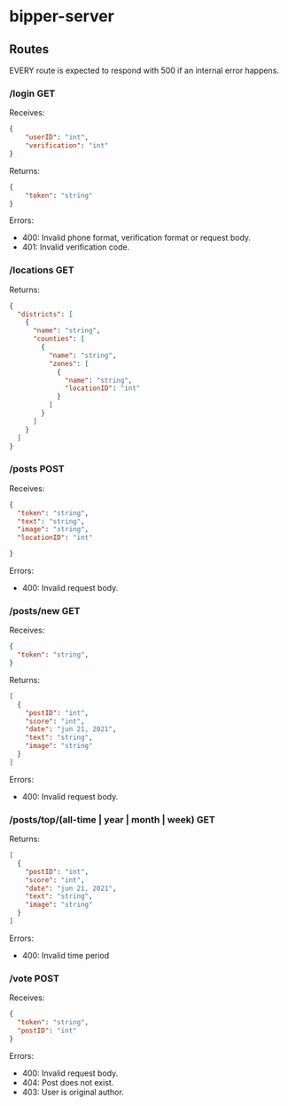# bipper-server

## Routes

EVERY route is expected to respond with 500 if an internal error happens.

### /login GET 
Receives:
```json
{
	"userID": "int",
	"verification": "int"
}
```
Returns:
```json
{
    "token": "string"
}
```
Errors:
- 400: Invalid phone format, verification format or request body.
- 401: Invalid verification code.

### /locations GET 
Returns:
```json
{
  "districts": [
    {
      "name": "string",
      "counties": [
        {
          "name": "string",
          "zones": [
            {
              "name": "string",
              "locationID": "int"
            }
          ]
        }
      ]
    }
  ]
}
 ```

### /posts POST
Receives:
```json
{
  "token": "string",
  "text": "string",
  "image": "string",
  "locationID": "int"

}
 ```
 Errors:
 - 400: Invalid request body.

### /posts/new GET
Receives:
```json
{
  "token": "string",
}
```
Returns:
```json
[
  {
    "postID": "int",
    "score": "int",
    "date": "jun 21, 2021",
    "text": "string",
    "image": "string"
  }
]
```

Errors:
- 400: Invalid request body.

### /posts/top/(all-time | year | month | week) GET
Returns:
```json
[
  {
    "postID": "int",
    "score": "int",
    "date": "jun 21, 2021",
    "text": "string",
    "image": "string"
  }
]
```
Errors:
- 400: Invalid time period
 
### /vote POST
Receives:
```json
{
  "token": "string",
  "postID": "int"
}
```

Errors: 
- 400: Invalid request body.
- 404: Post does not exist.
- 403: User is original author.

